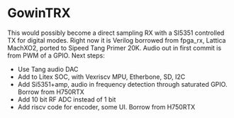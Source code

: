 # GowinTRX

This would possibly become a direct sampling RX with a SI5351 controlled TX for digital modes.
Right now it is Verilog borrowed from fpga_rx, Lattica MachXO2, ported to Sipeed Tang Primer 20K.
Audio out in first commit is from PWM of a GPIO.
Next steps:
- Use Tang audio DAC
- Add to Litex SOC, with Vexriscv MPU, Etherbone, SD, I2C
- Add Si5351+amp, audio in frequency detection through saturated GPIO. Borrow from H750RTX
- Add 10 bit RF ADC instead of 1 bit
- Add riscv code for encoder, some UI. Borrow from H750RTX
